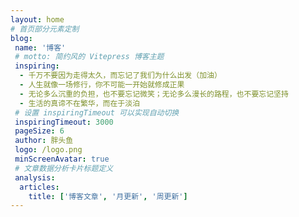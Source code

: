 ```yaml
---
layout: home
# 首页部分元素定制
blog:
 name: '博客'
 # motto: 简约风的 Vitepress 博客主题
 inspiring:
  - 千万不要因为走得太久，而忘记了我们为什么出发（加油）
  - 人生就像一场修行，你不可能一开始就修成正果
  - 无论多么沉重的负担，也不要忘记微笑；无论多么漫长的路程，也不要忘记坚持
  - 生活的真谛不在繁华，而在于淡泊
 # 设置 inspiringTimeout 可以实现自动切换
 inspiringTimeout: 3000
 pageSize: 6
 author: 胖头鱼
 logo: /logo.png
 minScreenAvatar: true
 # 文章数据分析卡片标题定义
 analysis: 
  articles: 
    title: ['博客文章', '月更新', '周更新']
---
```

